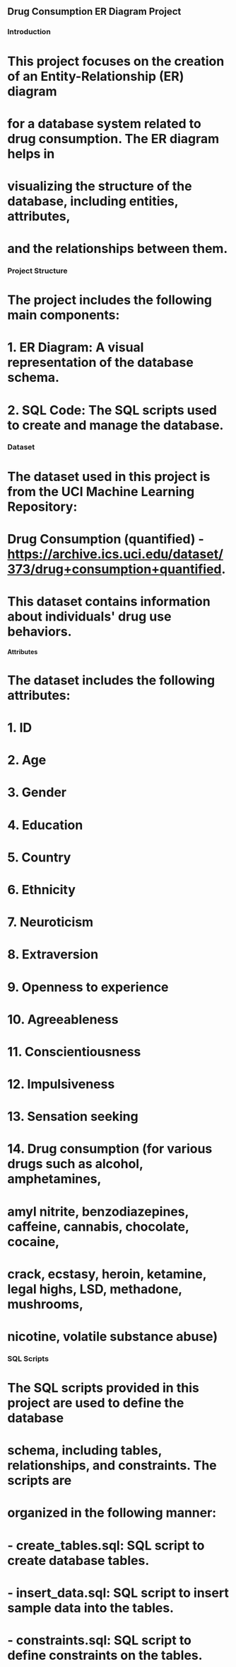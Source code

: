 ## Drug Consumption ER Diagram Project

### Introduction

# This project focuses on the creation of an Entity-Relationship (ER) diagram 
# for a database system related to drug consumption. The ER diagram helps in 
# visualizing the structure of the database, including entities, attributes, 
# and the relationships between them.

### Project Structure

# The project includes the following main components:

# 1. ER Diagram: A visual representation of the database schema.
# 2. SQL Code: The SQL scripts used to create and manage the database.


### Dataset

# The dataset used in this project is from the UCI Machine Learning Repository: 
# Drug Consumption (quantified) - https://archive.ics.uci.edu/dataset/373/drug+consumption+quantified. 
# This dataset contains information about individuals' drug use behaviors.

#### Attributes

# The dataset includes the following attributes:

# 1. ID
# 2. Age
# 3. Gender
# 4. Education
# 5. Country
# 6. Ethnicity
# 7. Neuroticism
# 8. Extraversion
# 9. Openness to experience
# 10. Agreeableness
# 11. Conscientiousness
# 12. Impulsiveness
# 13. Sensation seeking
# 14. Drug consumption (for various drugs such as alcohol, amphetamines, 
#     amyl nitrite, benzodiazepines, caffeine, cannabis, chocolate, cocaine, 
#     crack, ecstasy, heroin, ketamine, legal highs, LSD, methadone, mushrooms, 
#     nicotine, volatile substance abuse)

### SQL Scripts

# The SQL scripts provided in this project are used to define the database 
# schema, including tables, relationships, and constraints. The scripts are 
# organized in the following manner:

# - create_tables.sql: SQL script to create database tables.
# - insert_data.sql: SQL script to insert sample data into the tables.
# - constraints.sql: SQL script to define constraints on the tables.





